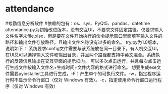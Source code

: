 # attendance
#考勤信息分析软件
#依赖的包有：os、sys、PyQt5、pandas、datetime
attendance.py为初始改进版本，没有交互UI，不要求文件固定路径，仅要求输入文件名字未file.xlsx，但是要在文件开始执行的命令提示窗口里面填写输入文件的路径和输出文件存放路径，且输出文件名称没有过多的命名。
try.py为1.0版本，说明如下：
系统要求config文件需要与该系统放在同一目录下。有人机交互UI，在UI总可以选择输入文件和输出目录，并且两个路径都支持中英文混合。系统执行的反馈信息输出在交互界面的提示框内。
可以多次点击运行，并且每次点击运行生成文件按输入文件名+生成时间+文件内容的格式进行命名。
想要生成exe文件需要pyinstaller工具进行生成，-F：产生单个的可执行文件。-w，指定程序运行时不显示命令行窗口（仅对 Windows 有效）。-c，指定使用命令行窗口运行程序（仅对 Windows 有效）

